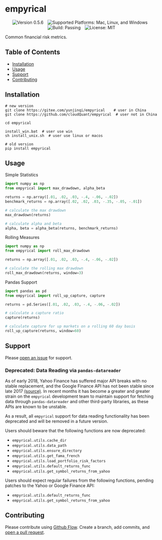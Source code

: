# empyrical
<p style="text-align: center;">
    <img src="https://img.shields.io/badge/version-0.5.6-blueviolet.svg" alt="Version 0.5.6" style="margin-right: 10px;"/>
    <img src="https://img.shields.io/badge/platform-mac%7Clinux%7Cwin-yellow.svg" alt="Supported Platforms: Mac, Linux, and Windows" style="margin-right: 10px;"/>
    <img src="https://img.shields.io/badge/python-3.11%7C3.12-brightgreen.svg" alt="Build: Passing" style="margin-right: 10px;"/>
    <img src="https://img.shields.io/badge/license-MIT-orange" alt="License: MIT"/>
</p>

Common financial risk metrics.

## Table of Contents

- [Installation](#installation)
- [Usage](#usage)
- [Support](#support)
- [Contributing](#contributing)


## Installation
```
# new version
git clone https://gitee.com/yunjinqi/empyrical    # user in China
git clone https://github.com/cloudQuant/empyrical  # user not in China

cd empyrical

install_win.bat  # user use win
sh install_unix.sh  # user use linux or macos

# old version
pip install empyrical
```

## Usage

Simple Statistics
```python
import numpy as np
from empyrical import max_drawdown, alpha_beta

returns = np.array([.01, .02, .03, -.4, -.06, -.02])
benchmark_returns = np.array([.02, .02, .03, -.35, -.05, -.01])

# calculate the max drawdown
max_drawdown(returns)

# calculate alpha and beta
alpha, beta = alpha_beta(returns, benchmark_returns)

```

Rolling Measures
```python
import numpy as np
from empyrical import roll_max_drawdown

returns = np.array([.01, .02, .03, -.4, -.06, -.02])

# calculate the rolling max drawdown
roll_max_drawdown(returns, window=3)

```

Pandas Support
```python
import pandas as pd
from empyrical import roll_up_capture, capture

returns = pd.Series([.01, .02, .03, -.4, -.06, -.02])

# calculate a capture ratio
capture(returns)

# calculate capture for up markets on a rolling 60 day basis
roll_up_capture(returns, window=60)
```

## Support

Please [open an issue](https://github.com/quantopian/empyrical/issues/new) for support.

### Deprecated: Data Reading via `pandas-datareader`

As of early 2018, Yahoo Finance has suffered major API breaks with no stable
replacement, and the Google Finance API has not been stable since late 2017
[(source)](https://github.com/pydata/pandas-datareader/blob/da18fbd7621d473828d7fa81dfa5e0f9516b6793/README.rst).
In recent months it has become a greater and greater strain on the `empyrical`
development team to maintain support for fetching data through
`pandas-datareader` and other third-party libraries, as these APIs are known to
be unstable.

As a result, all `empyrical` support for data reading functionality has been
deprecated and will be removed in a future version.

Users should beware that the following functions are now deprecated:

- `empyrical.utils.cache_dir`
- `empyrical.utils.data_path`
- `empyrical.utils.ensure_directory`
- `empyrical.utils.get_fama_french`
- `empyrical.utils.load_portfolio_risk_factors`
- `empyrical.utils.default_returns_func`
- `empyrical.utils.get_symbol_returns_from_yahoo`

Users should expect regular failures from the following functions, pending
patches to the Yahoo or Google Finance API:

- `empyrical.utils.default_returns_func`
- `empyrical.utils.get_symbol_returns_from_yahoo`

## Contributing

Please contribute using [Github Flow](https://guides.github.com/introduction/flow/). Create a branch, add commits, and [open a pull request](https://github.com/quantopian/empyrical/compare/).


